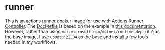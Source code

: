 # runner

This is an actions runner docker image for use with [Actions Runner Controller](https://docs.github.com/en/actions/hosting-your-own-runners/managing-self-hosted-runners-with-actions-runner-controller). The [Dockerfile](Dockerfile) is based on the example in [this documentation](https://docs.github.com/en/actions/hosting-your-own-runners/managing-self-hosted-runners-with-actions-runner-controller/about-actions-runner-controller#creating-your-own-runner-image). However, rather than using `mcr.microsoft.com/dotnet/runtime-deps:6.0` as the base image, I use `ubuntu:22.04` as the base and install a few tools needed in my workflows.  